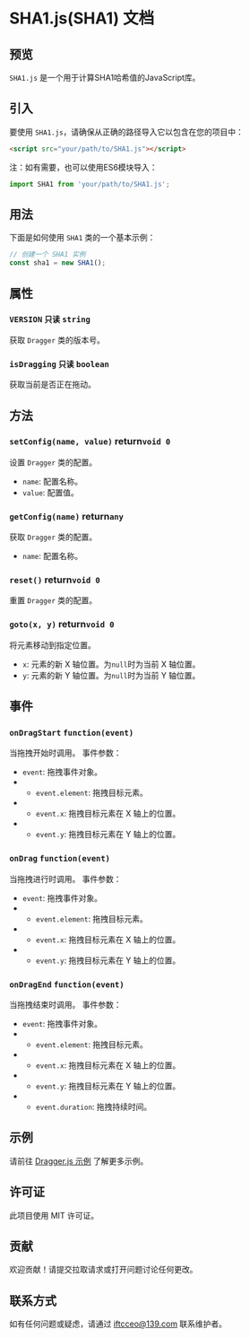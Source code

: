 # SHA1.js(SHA1) 文档

## 预览
`SHA1.js` 是一个用于计算SHA1哈希值的JavaScript库。

## 引入
要使用 `SHA1.js`，请确保从正确的路径导入它以包含在您的项目中：
```html
<script src="your/path/to/SHA1.js"></script>
```
注：如有需要，也可以使用ES6模块导入：
```javascript
import SHA1 from 'your/path/to/SHA1.js';
```

## 用法
下面是如何使用 `SHA1` 类的一个基本示例：

```javascript
// 创建一个 SHA1 实例
const sha1 = new SHA1();
```

## 属性

### `VERSION` `只读` `string`
获取 `Dragger` 类的版本号。

### `isDragging` `只读` `boolean`
获取当前是否正在拖动。

## 方法

### `setConfig(name, value)` return`void 0`
设置 `Dragger` 类的配置。
- `name`: 配置名称。
- `value`: 配置值。

### `getConfig(name)` return`any`
获取 `Dragger` 类的配置。
- `name`: 配置名称。

### `reset()` return`void 0`
重置 `Dragger` 类的配置。

### `goto(x, y)` return`void 0`
将元素移动到指定位置。
- `x`: 元素的新 X 轴位置。为`null`时为当前 X 轴位置。
- `y`: 元素的新 Y 轴位置。为`null`时为当前 Y 轴位置。

## 事件

### `onDragStart` `function(event)`
当拖拽开始时调用。
事件参数：
- `event`: 拖拽事件对象。
- - `event.element`: 拖拽目标元素。
- - `event.x`: 拖拽目标元素在 X 轴上的位置。
- - `event.y`: 拖拽目标元素在 Y 轴上的位置。

### `onDrag` `function(event)`
当拖拽进行时调用。
事件参数：
- `event`: 拖拽事件对象。
- - `event.element`: 拖拽目标元素。
- - `event.x`: 拖拽目标元素在 X 轴上的位置。
- - `event.y`: 拖拽目标元素在 Y 轴上的位置。

### `onDragEnd` `function(event)`
当拖拽结束时调用。
事件参数：
- `event`: 拖拽事件对象。
- - `event.element`: 拖拽目标元素。
- - `event.x`: 拖拽目标元素在 X 轴上的位置。
- - `event.y`: 拖拽目标元素在 Y 轴上的位置。
- - `event.duration`: 拖拽持续时间。

## 示例
请前往 [Dragger.js 示例](https://github.com/IFTC-XLKJ/component/blob/main/example/Dragger.html) 了解更多示例。

## 许可证
此项目使用 MIT 许可证。

## 贡献
欢迎贡献！请提交拉取请求或打开问题讨论任何更改。

## 联系方式
如有任何问题或疑虑，请通过 [iftcceo@139.com](mailto:iftcceo@138.com?subject=Dragger.js%20文档反馈&body=请将问题描述清楚，以便于维护者及时处理。) 联系维护者。
